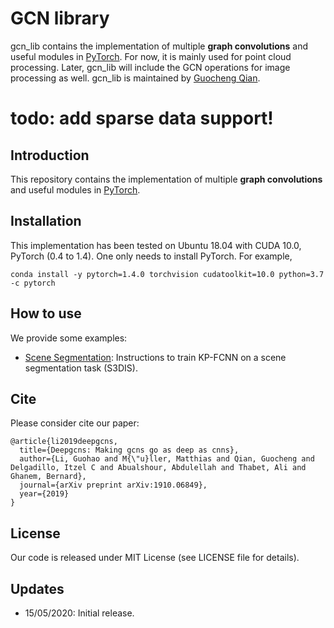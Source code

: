 
# GCN library

gcn_lib contains the implementation of multiple **graph convolutions** and useful modules in [PyTorch](https://pytorch.org/). 
For now, it is mainly used for point cloud processing. 
Later, gcn_lib will include the GCN operations for image processing as well. 
gcn_lib is maintained by [Guocheng Qian](https://www.gcqian.com/). 

# todo: add sparse data support!

## Introduction

This repository contains the implementation of multiple **graph convolutions** and useful modules in [PyTorch](https://pytorch.org/).

## Installation

This implementation has been tested on Ubuntu 18.04 with CUDA 10.0, PyTorch (0.4 to 1.4). 
One only needs to install PyTorch.  For example, 
```
conda install -y pytorch=1.4.0 torchvision cudatoolkit=10.0 python=3.7 -c pytorch
```

## How to use

We provide some examples:
 
* [Scene Segmentation](./doc/scene_segmentation_guide.md): Instructions to train KP-FCNN on a scene segmentation 
 task (S3DIS).

## Cite
Please consider cite our paper:
```
@article{li2019deepgcns,
  title={Deepgcns: Making gcns go as deep as cnns},
  author={Li, Guohao and M{\"u}ller, Matthias and Qian, Guocheng and Delgadillo, Itzel C and Abualshour, Abdulellah and Thabet, Ali and Ghanem, Bernard},
  journal={arXiv preprint arXiv:1910.06849},
  year={2019}
}
```


## License
Our code is released under MIT License (see LICENSE file for details).

## Updates
* 15/05/2020: Initial release.
